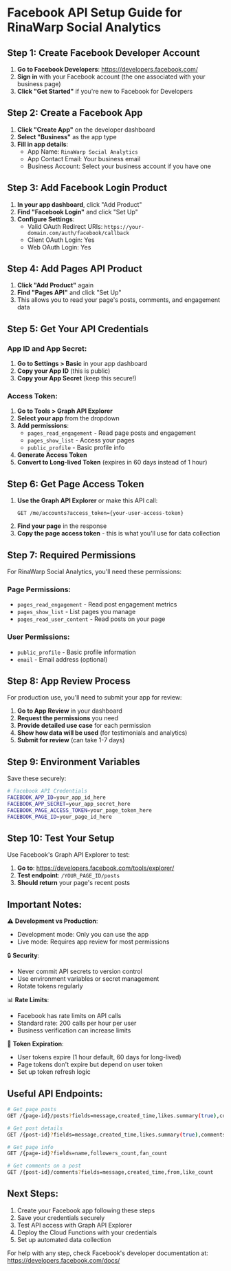 # Facebook API Setup Guide for RinaWarp Social Analytics

## Step 1: Create Facebook Developer Account

1. **Go to Facebook Developers**: https://developers.facebook.com/
2. **Sign in** with your Facebook account (the one associated with your business page)
3. **Click "Get Started"** if you're new to Facebook for Developers

## Step 2: Create a Facebook App

1. **Click "Create App"** on the developer dashboard
2. **Select "Business"** as the app type
3. **Fill in app details**:
   - App Name: `RinaWarp Social Analytics`
   - App Contact Email: Your business email
   - Business Account: Select your business account if you have one

## Step 3: Add Facebook Login Product

1. **In your app dashboard**, click "Add Product"
2. **Find "Facebook Login"** and click "Set Up"
3. **Configure Settings**:
   - Valid OAuth Redirect URIs: `https://your-domain.com/auth/facebook/callback`
   - Client OAuth Login: Yes
   - Web OAuth Login: Yes

## Step 4: Add Pages API Product

1. **Click "Add Product"** again
2. **Find "Pages API"** and click "Set Up"
3. This allows you to read your page's posts, comments, and engagement data

## Step 5: Get Your API Credentials

### App ID and App Secret:
1. **Go to Settings > Basic** in your app dashboard
2. **Copy your App ID** (this is public)
3. **Copy your App Secret** (keep this secure!)

### Access Token:
1. **Go to Tools > Graph API Explorer**
2. **Select your app** from the dropdown
3. **Add permissions**:
   - `pages_read_engagement` - Read page posts and engagement
   - `pages_show_list` - Access your pages
   - `public_profile` - Basic profile info
4. **Generate Access Token**
5. **Convert to Long-lived Token** (expires in 60 days instead of 1 hour)

## Step 6: Get Page Access Token

1. **Use the Graph API Explorer** or make this API call:
   ```
   GET /me/accounts?access_token={your-user-access-token}
   ```
2. **Find your page** in the response
3. **Copy the page access token** - this is what you'll use for data collection

## Step 7: Required Permissions

For RinaWarp Social Analytics, you'll need these permissions:

### Page Permissions:
- `pages_read_engagement` - Read post engagement metrics
- `pages_show_list` - List pages you manage
- `pages_read_user_content` - Read posts on your page

### User Permissions:
- `public_profile` - Basic profile information
- `email` - Email address (optional)

## Step 8: App Review Process

For production use, you'll need to submit your app for review:

1. **Go to App Review** in your dashboard
2. **Request the permissions** you need
3. **Provide detailed use case** for each permission
4. **Show how data will be used** (for testimonials and analytics)
5. **Submit for review** (can take 1-7 days)

## Step 9: Environment Variables

Save these securely:

```bash
# Facebook API Credentials
FACEBOOK_APP_ID=your_app_id_here
FACEBOOK_APP_SECRET=your_app_secret_here
FACEBOOK_PAGE_ACCESS_TOKEN=your_page_token_here
FACEBOOK_PAGE_ID=your_page_id_here
```

## Step 10: Test Your Setup

Use Facebook's Graph API Explorer to test:

1. **Go to**: https://developers.facebook.com/tools/explorer/
2. **Test endpoint**: `/YOUR_PAGE_ID/posts`
3. **Should return** your page's recent posts

## Important Notes:

⚠️ **Development vs Production**:
- Development mode: Only you can use the app
- Live mode: Requires app review for most permissions

🔒 **Security**:
- Never commit API secrets to version control
- Use environment variables or secret management
- Rotate tokens regularly

📊 **Rate Limits**:
- Facebook has rate limits on API calls
- Standard rate: 200 calls per hour per user
- Business verification can increase limits

🔄 **Token Expiration**:
- User tokens expire (1 hour default, 60 days for long-lived)
- Page tokens don't expire but depend on user token
- Set up token refresh logic

## Useful API Endpoints:

```bash
# Get page posts
GET /{page-id}/posts?fields=message,created_time,likes.summary(true),comments.summary(true),shares

# Get post details
GET /{post-id}?fields=message,created_time,likes.summary(true),comments.summary(true)

# Get page info
GET /{page-id}?fields=name,followers_count,fan_count

# Get comments on a post
GET /{post-id}/comments?fields=message,created_time,from,like_count
```

## Next Steps:

1. Create your Facebook app following these steps
2. Save your credentials securely
3. Test API access with Graph API Explorer
4. Deploy the Cloud Functions with your credentials
5. Set up automated data collection

For help with any step, check Facebook's developer documentation at:
https://developers.facebook.com/docs/
